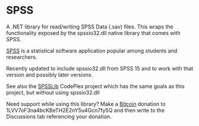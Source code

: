 # SPSS
A .NET library for read/writing SPSS Data (.sav) files. This wraps the functionality exposed by the spssio32.dll native library that comes with SPSS.

[SPSS][1] is a statistical software application popular among students and researchers.

Recently updated to include spssio32.dll from SPSS 15 and to work with that version and possibly later versions.

See also the [SPSSLib][2] CodePlex project which has the same goals as this project, but without using spssio32.dll

Need support while using this library?
Make a [Bitcoin][3] donation to 1LVV7oF3na4bcKBeTH2E2nY5u4Gcn7fy5Q and then write to the Discussions tab referencing your donation.

[1]: http://www.spss.com/spss
[2]: http://spsslib.codeplex.com/
[3]: http://bitcoin.org/
